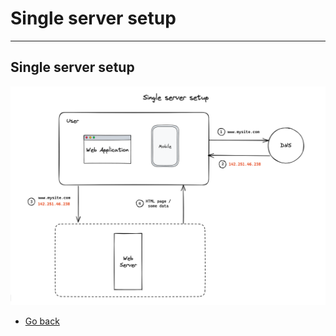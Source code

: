 # Single server setup
---
## Single server setup

![Single server setup](https://raw.githubusercontent.com/AndersDeath/holy-theory/main/images/04-single-server-setup.png)

* [Go back](../readme.md)